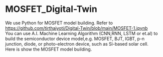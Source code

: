 # MOSFET_Digital-Twin 
We use Python for MOSFET model building. Refer to https://github.com/tirthajyoti/Digital-Twin/blob/main/MOSFET-1.ipynb   
You can use A.I. Machine Learning Algorithm (CNN,RNN, LSTM or et.al) to build the semiconductor device model,e.g. MOSFET, BJT, IGBT, p-n junction, diode, or photo-electron device, such as Si-based solar cell.  
Here is show the MOSFET model building.
